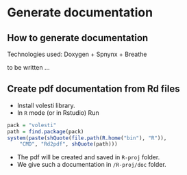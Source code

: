 # Generate documentation

## How to generate documentation

Technologies used: Doxygen + Spnynx + Breathe

to be written ...

## Create pdf documentation from Rd files

* Install volesti library.
* In `R` mode (or in Rstudio) Run
```r
pack = "volesti"
path = find.package(pack)
system(paste(shQuote(file.path(R.home("bin"), "R")),
    "CMD", "Rd2pdf", shQuote(path)))
```
* The pdf will be created and saved in `R-proj` folder.
* We give such a documentation in `/R-proj/doc` folder.
